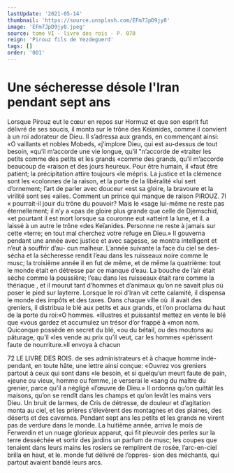 ```yaml
---
lastUpdate: '2021-05-14'
thumbnail: 'https://source.unsplash.com/EFm7JpD9jy8'
image: 'EFm7JpD9jy8.jpeg'
source: tome VI - livre des rois - P. 070
reign: 'Pirouz fils de Yezdeguerd'
tags: []
order: '001'
---
```


# Une sécheresse désole l'Iran pendant sept ans

Lorsque Pirouz eut le cœur en repos sur Hormuz et que son esprit fut délivré de ses soucis, il monta sur le trône des Keïanides, comme il convient à un roi adorateur de Dieu. Il s’adressa aux grands, en commençant ainsi: «O vaillants et nobles Mobeds, «j’implore Dieu, qui est au-dessus de tout besoin, «qu’il m’accorde une vie longue, qu’il "n’accorde de
«traiter les petits comme des petits et les grands «comme des grands, qu’il m’accorde beaucoup de
«raison et des jours heureux. Pour être humain, il «faut être patient; la précipitation attire toujours «le mépris. La justice et la clémence sont les «colonnes de la raison, et la porte de la libéralité «lui sert d’ornement; l’art de parler avec douceur
«est sa gloire, la bravoure et la virilité sont ses «ailes. Comment un prince qui manque de raison
PIROUZ. 7l « pourrait-il jouir du trône du pouvoir? Mais le
«sage lui-même ne reste pas éternellement; il n’y a
«pas de gloire plus grande que celle de Djemschid, «et pourtant il est mort lorsque sa couronne eut «atteint la lune, et il. a laissé à un autre le trône
«des Keïanides. Personne ne reste à jamais sur cette «terre; en tout mal cherchez votre refuge en Dieu.»
Il gouverna pendant une année avec justice et avec sagesse, se montra intelligent et n’eut à souffrir d’au-
cun malheur. L’année suivante la face du ciel se des- sécha et la sécheresse rendit l’eau dans les ruisseaux noire comme le musc; la troisième année il en fut de même, et de même la quatrième: tout le monde était en détresse par ce manque d’eau. La bouche de
l’air était sèche comme la poussière; l’eau dans les ruisseaux était rare comme la thériaque , et il mourut tant d’hommes et d’animaux qu’on ne savait plus où
poser le pied sur layterre. Lorsque le roi d’lran vit cette calamité, il dispensa le monde des impôts et des taxes. Dans chaque ville où .il avait des greniers, il distribua le blé aux petits et aux grands, et l’on proclama du haut de la porte du roi:«O hommes. «illustres et puissants! mettez en vente le blé que «vous gardez et accumulez un trésor d’or frappé à
«mon nom. Quiconque possède en secret du blé, «ou du bétail, ou des moutons au pâturage, qu’il «les vende au prix qu’il veut, car les hommes «périssent faute de nourriture.»Il envoya à chacun

72 LE LIVRE DES ROIS.
de ses administrateurs et à chaque homme indé- pendant, en toute hâte, une lettre ainsi conçue: «Ouvrez vos greniers partout à ceux qui sont dans «le besoin, et si quelqu’un meurt faute de pain, «jeune ou vieux, homme ou femme, je verserai le «sang du maître du grenier, parce qu’il a négligé
«l’œuvre de Dieu.»
Il ordonna qu’on quittât les maisons, qu’on se
rendît dans les champs et qu’on levât les mains vers
Dieu. Un bruit de larmes, de Cris de détresse, de douleur et d’agitation monta au ciel, et les prières s’élevèrent des montagnes et des plaines, des déserts
et des cavernes. Pendant sept ans les petits et les grands ne virent pas de verdure dans le monde. La huitième année, arriva le mois de Ferwerdin et un nuage glorieux apparut, qui fit pleuvoir des perles sur la terre desséchée et sortir des jardins un parfum
de musc; les coupes que tenaient dans leurs mains les rosiers se remplirent de rosée, l’arc-en-ciel
brilla en haut, et le. monde fut délivré de l’oppres-
sion des méchants, qui partout avaient bandé leurs
arcs.
